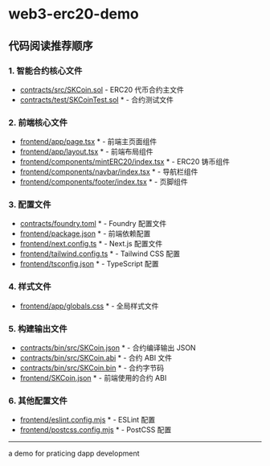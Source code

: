 # web3-erc20-demo

## 代码阅读推荐顺序

### 1. 智能合约核心文件

- [contracts/src/SKCoin.sol](contracts/src/SKCoin.sol) - ERC20 代币合约主文件
- [contracts/test/SKCoinTest.sol](contracts/test/SKCoinTest.sol) \* - 合约测试文件

### 2. 前端核心文件

- [frontend/app/page.tsx](frontend/app/page.tsx) \* - 前端主页面组件
- [frontend/app/layout.tsx](frontend/app/layout.tsx) \* - 前端布局组件
- [frontend/components/mintERC20/index.tsx](frontend/components/mintERC20/index.tsx) \* - ERC20 铸币组件
- [frontend/components/navbar/index.tsx](frontend/components/navbar/index.tsx) \* - 导航栏组件
- [frontend/components/footer/index.tsx](frontend/components/footer/index.tsx) \* - 页脚组件

### 3. 配置文件

- [contracts/foundry.toml](contracts/foundry.toml) \* - Foundry 配置文件
- [frontend/package.json](frontend/package.json) \* - 前端依赖配置
- [frontend/next.config.ts](frontend/next.config.ts) \* - Next.js 配置文件
- [frontend/tailwind.config.ts](frontend/tailwind.config.ts) \* - Tailwind CSS 配置
- [frontend/tsconfig.json](frontend/tsconfig.json) \* - TypeScript 配置

### 4. 样式文件

- [frontend/app/globals.css](frontend/app/globals.css) \* - 全局样式文件

### 5. 构建输出文件

- [contracts/bin/src/SKCoin.json](contracts/bin/src/SKCoin.json) \* - 合约编译输出 JSON
- [contracts/bin/src/SKCoin.abi](contracts/bin/src/SKCoin.abi) \* - 合约 ABI 文件
- [contracts/bin/src/SKCoin.bin](contracts/bin/src/SKCoin.bin) \* - 合约字节码
- [frontend/SKCoin.json](frontend/SKCoin.json) \* - 前端使用的合约 ABI

### 6. 其他配置文件

- [frontend/eslint.config.mjs](frontend/eslint.config.mjs) \* - ESLint 配置
- [frontend/postcss.config.mjs](frontend/postcss.config.mjs) \* - PostCSS 配置

---

a demo for praticing dapp development
